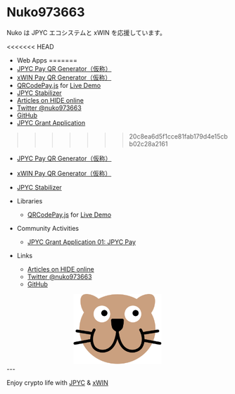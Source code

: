 # Nuko973663

Nuko は JPYC エコシステムと xWIN を応援しています。

<<<<<<< HEAD
- Web Apps
=======
- [JPYC Pay QR Generator（仮称）](https://nuko973663.github.io/jpycpayqr/)
- [xWIN Pay QR Generator（仮称）](https://nuko973663.github.io/jpycpayqr/xwin.html)
- [QRCodePay.js](https://github.com/Nuko973663/qrcodepayjs) for [Live Demo](https://nuko973663.github.io/qrcodepayjs/)
- [JPYC Stabilizer](https://nuko973663.github.io/JPYCstabilizer/)
- [Articles on HIDE online](https://hide.ac/user-articles?id=3gUbh2HlsmdPc5jsyjyrqcxJM6x2)
- [Twitter @nuko973663](https://twitter.com/nuko973663)
- [GitHub](https://github.com/Nuko973663)
- [JPYC Grant Application](https://nuko973663.github.io/jpyc_grant_application)
>>>>>>> 20c8ea6d5f1cce81fab179d4e15cbb02c28a2161

  - [JPYC Pay QR Generator（仮称）](https://nuko973663.github.io/jpycpayqr/)
  - [xWIN Pay QR Generator（仮称）](https://nuko973663.github.io/jpycpayqr/xwin.html)
  - [JPYC Stabilizer](https://nuko973663.github.io/JPYCstabilizer/)

- Libraries

  - [QRCodePay.js](https://github.com/Nuko973663/qrcodepayjs) for [Live Demo](https://nuko973663.github.io/qrcodepayjs/)

- Community Activities

  - [JPYC Grant Application 01: JPYC Pay](https://nuko973663.github.io/jpyc_grant_application01)

- Links
  - [Articles on HIDE online](https://hide.ac/user-articles?id=3gUbh2HlsmdPc5jsyjyrqcxJM6x2)
  - [Twitter @nuko973663](https://twitter.com/nuko973663)
  - [GitHub](https://github.com/Nuko973663)

<div style="text-align:center">
<img src="img/favicon.svg" width=200px>
</div>
---

Enjoy crypto life with [JPYC](https://jpyc.jp/) & [xWIN](https://xwin.finance/)

